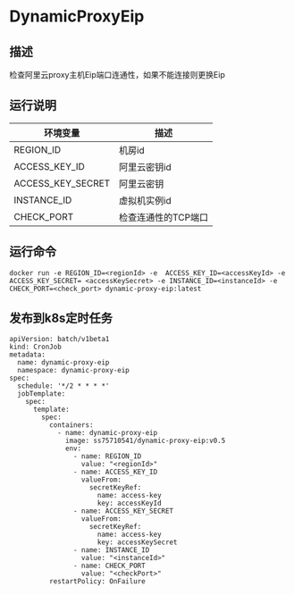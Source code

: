 # DynamicProxyEip


## 描述

检查阿里云proxy主机Eip端口连通性，如果不能连接则更换Eip

## 运行说明

环境变量|描述
-----|-----
REGION_ID | 机房id
ACCESS_KEY_ID| 阿里云密钥id
ACCESS_KEY_SECRET|阿里云密钥
INSTANCE_ID|虚拟机实例id
CHECK_PORT|检查连通性的TCP端口

## 运行命令

```
docker run -e REGION_ID=<regionId> -e  ACCESS_KEY_ID=<accessKeyId> -e ACCESS_KEY_SECRET= <accessKeySecret> -e INSTANCE_ID=<instanceId> -e CHECK_PORT=<check_port> dynamic-proxy-eip:latest
```

## 发布到k8s定时任务

```
apiVersion: batch/v1beta1
kind: CronJob
metadata:
  name: dynamic-proxy-eip
  namespace: dynamic-proxy-eip
spec:
  schedule: '*/2 * * * *'
  jobTemplate:
    spec:
      template:
        spec:
          containers:
            - name: dynamic-proxy-eip
              image: ss75710541/dynamic-proxy-eip:v0.5
              env:
                - name: REGION_ID
                  value: "<regionId>"
                - name: ACCESS_KEY_ID
                  valueFrom:
                    secretKeyRef:
                      name: access-key
                      key: accessKeyId
                - name: ACCESS_KEY_SECRET
                  valueFrom:
                    secretKeyRef:
                      name: access-key
                      key: accessKeySecret
                - name: INSTANCE_ID
                  value: "<instanceId>"
                - name: CHECK_PORT
                  value: "<checkPort>"
          restartPolicy: OnFailure

```
